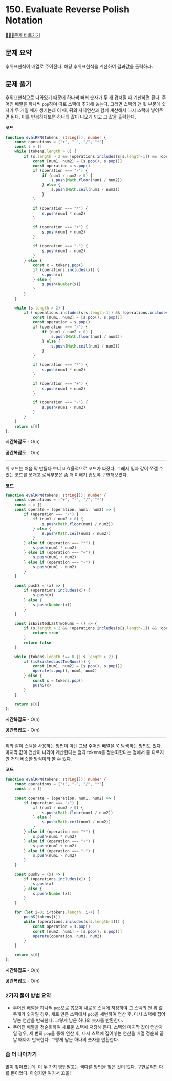 # 150. Evaluate Reverse Polish Notation

[🧑🏻‍💻문제 바로가기](https://leetcode.com/problems/evaluate-reverse-polish-notation/)



## 문제 요약

후위표현식이 배열로 주어진다. 해당 후위표현식을 계산하여 결과값을 출력하라.



## 문제 풀기

후위표현식으로 나와있기 때문에 하나씩 빼서 숫자가 두 개 겹쳐질 때 계산하면 된다. 주어진 배열을 하나씩 `pop`하며 따로 스택에 추가해 놓는다. 그러면 스택의 맨 윗 부분에 숫자가 두 개일 때가 생기는데 이 때, 뒤의 사칙연산과 함께 계산해서 다시 스택에 넣어주면 된다. 이를 반복하다보면 하나의 값이 나오게 되고 그 값을 출력한다.



**코드**

```ts
function evalRPN(tokens: string[]): number {
    const operations = ["+", "-", "/", "*"]
    const s = []
    while (tokens.length > 0) {
        if (s.length > 2 && !operations.includes(s[s.length-1]) && !operations.includes(s[s.length-2])) {
            const [num1, num2] = [s.pop(), s.pop()]
            const operation = s.pop()
            if (operation === "/") {
                if (num1 / num2 > 0) {
                    s.push(Math.floor(num1 / num2))
                } else {
                    s.push(Math.ceil(num1 / num2))
                }
            }

            if (operation === "*") {
                s.push(num1 * num2)
            }

            if (operation === "+") {
                s.push(num1 + num2)
            }

            if (operation === "-") {
                s.push(num1 - num2)
            }
        } else {
            const x = tokens.pop()
            if (operations.includes(x)) {
                s.push(x)
            } else {
                s.push(Number(x))
            }
        }
    }

    while (s.length > 2) {
        if (!operations.includes(s[s.length-1]) && !operations.includes(s[s.length-2])) {
            const [num1, num2] = [s.pop(), s.pop()]
            const operation = s.pop()
            if (operation === "/") {
                if (num1 / num2 > 0) {
                    s.push(Math.floor(num1 / num2))
                } else {
                    s.push(Math.ceil(num1 / num2))
                }
            }

            if (operation === "*") {
                s.push(num1 * num2)
            }

            if (operation === "+") {
                s.push(num1 + num2)
            }

            if (operation === "-") {
                s.push(num1 - num2)
            }
        }
    }
    return s[0]
};
```

**시간복잡도** - O(n)

**공간복잡도** - O(n)



---

위 코드는 처음 막 만들다 보니 비효율적으로 코드가 짜졌다. 그래서 밑과 같이 쪼갤 수 있는 코드를 쪼개고 로직부분은 좀 더 이해기 쉽도록 구현해보았다. 



**코드**

```ts
function evalRPN(tokens: string[]): number {
    const operations = ["+", "-", "/", "*"]
    const s = []
    const operate = (operation, num1, num2) => {
        if (operation === "/") {
            if (num1 / num2 > 0) {
                s.push(Math.floor(num1 / num2))
            } else {
                s.push(Math.ceil(num1 / num2))
            }
        } else if (operation === "*") {
            s.push(num1 * num2)
        } else if (operation === "+") {
            s.push(num1 + num2)
        } else if (operation === "-") {
            s.push(num1 - num2)
        }
    }

    const pushS = (x) => {
        if (operations.includes(x)) {
            s.push(x)
        } else {
            s.push(Number(x))
        }
    }

    const isExistedLastTwoNums = () => {
        if (s.length > 2 && !operations.includes(s[s.length-1]) && !operations.includes(s[s.length-2])) {
            return true
        }
        return false
    }

    while (tokens.length !== 0 || s.length > 2) {
        if (isExistedLastTwoNums()) {
            const [num1, num2] = [s.pop(), s.pop()]
            operate(s.pop(), num1, num2)
        } else {
            const x = tokens.pop()
            pushS(x)
        }
    }

    return s[0]
};
```

**시간복잡도** - O(n)

**공간복잡도** - O(n)



---

위와 같이 스택을 사용하는 방법이 아닌 그냥 주어진 배열을 쭉 탐색하는 방법도 있다. 마지막 값이 연산이 나와야 계산한다는 점과 tokens를 정순회한다는 점에서 좀 다르지만 거의 비슷한 방식이라 볼 수 있다.



**코드**

```ts
function evalRPN(tokens: string[]): number {
    const operations = ["+", "-", "/", "*"]
    const s = []

    const operate = (operation, num1, num2) => {
        if (operation === "/") {
            if (num1 / num2 > 0) {
                s.push(Math.floor(num1 / num2))
            } else {
                s.push(Math.ceil(num1 / num2))
            }
        } else if (operation === "*") {
            s.push(num1 * num2)
        } else if (operation === "+") {
            s.push(num1 + num2)
        } else if (operation === "-") {
            s.push(num1 - num2)
        }
    }

    const pushS = (x) => {
        if (operations.includes(x)) {
            s.push(x)
        } else {
            s.push(Number(x))
        }
    }

    for (let i=0; i<tokens.length; i++) {
        pushS(tokens[i])
        while (operations.includes(s[s.length-1])) {
            const operation = s.pop()
            const [num2, num1] = [s.pop(), s.pop()]
            operate(operation, num1, num2)
        }
    }

    return s[0]
};
```

**시간복잡도** - O(n)

**공간복잡도** - O(n)



### 2가지 풀이 방법 요약

* 주어진 배열을 하나씩 `pop`으로 뽑으며 새로운 스택에 저장하여 그 스택의 맨 위 값 두개가 숫자일 경우, 새로 만든 스택에서 `pop`을 세번하여 연산 후, 다시 스택에 집어넣는 연산을 반복한다. 그렇게 남은 하나의 숫자를 반환한다.
* 주어진 배열을 정순회하여 새로운 스택에 저장해 둔다. 스택의 마지막 값이 연산자일 경우, 세 번의 `pop`을 통해 연산 후, 다시 스택에 집어넣는 연산을 배열 정순회 끝날 때까지 반복한다. 그렇게 남은 하나의 숫자를 반환한다.



### 좀 더 나아가기

많이 찾아봤는데, 이 두 가지 방법말고는 색다른 방법을 찾은 것이 없다. 구현로직만 다를 뿐이었다. 아쉽지만 여기서 끄읕!


